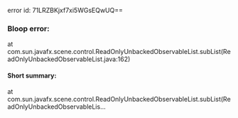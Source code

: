 error id: 71LRZBKjxf7xi5WGsEQwUQ==
### Bloop error:

at com.sun.javafx.scene.control.ReadOnlyUnbackedObservableList.subList(ReadOnlyUnbackedObservableList.java:162)
#### Short summary: 

at com.sun.javafx.scene.control.ReadOnlyUnbackedObservableList.subList(ReadOnlyUnbackedObservableLis...